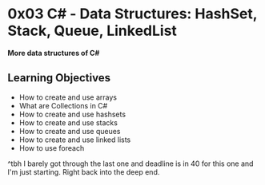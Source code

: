 # 0x03 C# - Data Structures: HashSet, Stack, Queue, LinkedList


**More data structures of C#**


## Learning Objectives

* How to create and use arrays
* What are Collections in C#
* How to create and use hashsets
* How to create and use stacks
* How to create and use queues
* How to create and use linked lists
* How to use foreach



^tbh I barely got through the last one and deadline is in 40 for this one and I'm just starting. Right back into the deep end.
